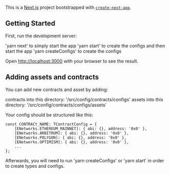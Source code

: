 This is a [Next.js](https://nextjs.org/) project bootstrapped with [`create-next-app`](https://github.com/vercel/next.js/tree/canary/packages/create-next-app).

## Getting Started

First, run the development server:

'yarn next'              to simply start the app
'yarn start'             to create the configs and then start the app
'yarn createConfigs'     to create the configs

Open [http://localhost:3000](http://localhost:3000) with your browser to see the result.

## Adding assets and contracts

You can add new contracts and asset by adding:

contracts into this directory:   '/src/config/contracts/configs'
assets into this directory:      '/src/config/contracts/configs/assets'

Your config should be structured like this:

```
const CONTRACt_NAME: TContractConfig = {
    [ENetworks.ETHEREUM_MAINNET]: { abi: {}, address: '0x0' },
    [ENetworks.ARBITRUM]: { abi: {}, address: '0x0' },
    [ENetworks.POLYGON]: { abi: {}, address: '0x0' },
    [ENetworks.OPTIMISM]: { abi: {}, address: '0x0' },
    ...
};
```

Afterwards, you will need to run 'yarn createConfigs' or 'yarn start' in order to create types and configs.
